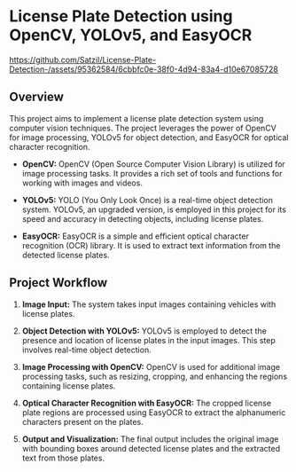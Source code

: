 # License Plate Detection using OpenCV, YOLOv5, and EasyOCR

https://github.com/Satzil/License-Plate-Detection-/assets/95362584/6cbbfc0e-38f0-4d94-83a4-d10e67085728

## Overview

This project aims to implement a license plate detection system using computer vision techniques. The project leverages the power of OpenCV for image processing, YOLOv5 for object detection, and EasyOCR for optical character recognition.

-  **OpenCV:** OpenCV (Open Source Computer Vision Library) is utilized for image processing tasks. It provides a rich set of tools and functions for working with images and videos.

-  **YOLOv5:** YOLO (You Only Look Once) is a real-time object detection system. YOLOv5, an upgraded version, is employed in this project for its speed and accuracy in detecting objects, including license plates.

-  **EasyOCR:** EasyOCR is a simple and efficient optical character recognition (OCR) library. It is used to extract text information from the detected license plates.


## Project Workflow

1.  **Image Input:** The system takes input images containing vehicles with license plates.

2.  **Object Detection with YOLOv5:** YOLOv5 is employed to detect the presence and location of license plates in the input images. This step involves real-time object detection.

3.  **Image Processing with OpenCV:** OpenCV is used for additional image processing tasks, such as resizing, cropping, and enhancing the regions containing license plates.

4.  **Optical Character Recognition with EasyOCR:** The cropped license plate regions are processed using EasyOCR to extract the alphanumeric characters present on the plates.

5.  **Output and Visualization:** The final output includes the original image with bounding boxes around detected license plates and the extracted text from those plates.







